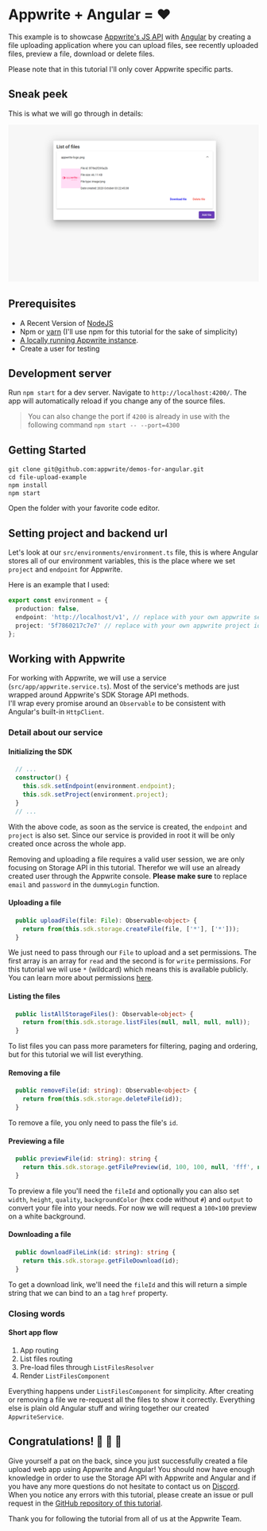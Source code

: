 # Appwrite + Angular = ❤️

This example is to showcase [Appwrite's JS API](https://github.com/appwrite/sdk-for-js) with [Angular](https://angular.io/) by creating a file uploading application where you can upload files, see recently uploaded files, preview a file, download or delete files.

Please note that in this tutorial I'll only cover Appwrite specific parts.

## Sneak peek

This is what we will go through in details:

![Sneakpeek](end-result.png)

## Prerequisites

-   A Recent Version of [NodeJS](https://nodejs.org)
-   Npm or [yarn](https://yarnpkg.com/) (I'll use npm for this tutorial for the sake of simplicity)
-   [A locally running Appwrite instance](https://appwrite.io/docs/installation).
-   Create a user for testing

## Development server

Run `npm start` for a dev server. Navigate to `http://localhost:4200/`. The app will automatically reload if you change any of the source files.

> You can also change the port if `4200` is already in use with the following command `npm start -- --port=4300`

## Getting Started

``` shell
git clone git@github.com:appwrite/demos-for-angular.git
cd file-upload-example
npm install
npm start
```

Open the folder with your favorite code editor.

## Setting project and backend url

Let's look at our `src/environments/environment.ts` file, this is where Angular stores all of our environment variables, this is the place where we set `project` and `endpoint` for Appwrite.

Here is an example that I used:

```ts
export const environment = {
  production: false,
  endpoint: 'http://localhost/v1', // replace with your own appwrite server ip
  project: '5f7860217c7e7' // replace with your own appwrite project id
};
```

## Working with Appwrite

For working with Appwrite, we will use a service (`src/app/appwrite.service.ts`). Most of the service's methods are just wrapped around Appwrite's SDK Storage API methods.   
I'll wrap every promise around an `Observable` to be consistent with Angular's built-in `HttpClient`.

### Detail about our service

#### Initializing the SDK

```ts
  // ...
  constructor() {
    this.sdk.setEndpoint(environment.endpoint);
    this.sdk.setProject(environment.project);
  }
  // ...
```

With the above code, as soon as the service is created, the `endpoint` and `project` is also set. Since our service is provided in root it will be only created once across the whole app. 

Removing and uploading a file requires a valid user session, we are only focusing on Storage API in this tutorial. Therefor we will use an already created user through the Appwrite console. __Please make sure__ to replace `email` and `password` in the `dummyLogin` function.

#### Uploading a file

```ts
  public uploadFile(file: File): Observable<object> {
    return from(this.sdk.storage.createFile(file, ['*'], ['*']));
  }
```

We just need to pass through our `File` to upload and a set permissions. The first array is an array for `read` and the second is for `write` permissions. For this tutorial we wil use `*` (wildcard) which means this is available publicly. You can learn more about permissions [here](https://appwrite.io/docs/permissions).

#### Listing the files

```ts
  public listAllStorageFiles(): Observable<object> {
    return from(this.sdk.storage.listFiles(null, null, null, null));
  }
```

To list files you can pass more parameters for filtering, paging and ordering, but for this tutorial we will list everything.

#### Removing a file

```ts
  public removeFile(id: string): Observable<object> {
    return from(this.sdk.storage.deleteFile(id));
  }
```

To remove a file, you only need to pass the file's `id`.

#### Previewing a file

```ts
  public previewFile(id: string): string {
    return this.sdk.storage.getFilePreview(id, 100, 100, null, 'fff', null);
  }
```

To preview a file you'll need the `fileId` and optionally you can also set `width`, `height`, `quality`, `backgroundColor` (hex code without `#`) and `output` to convert your file into your needs. For now we will request a `100×100` preview on a white background.

#### Downloading a file

```ts
  public downloadFileLink(id: string): string {
    return this.sdk.storage.getFileDownload(id);
  }
```

To get a download link, we'll need the `fileId` and this will return a simple string that we can bind to an `a` tag `href` property.

### Closing words

#### Short app flow

1. App routing
2. List files routing
3. Pre-load files through `ListFilesResolver`
4. Render `ListFilesComponent`

Everything happens under `ListFilesComponent` for simplicity. After creating or removing a file we re-request all the files to show it correctly. 
Everything else is plain old Angular stuff and wiring together our created `AppwriteService`.

## Congratulations! 🥳 🥳 🥳

Give yourself a pat on the back, since you just successfully created a file upload web app using Appwrite and Angular! You should now have enough knowledge in order to use the Storage API with Appwrite and Angular and if you have any more questions do not hesitate to contact us on [Discord](https://appwrite.io/discord). When you notice any errors with this tutorial, please create an issue or pull request in the [GitHub repository of this tutorial](https://github.com/appwrite/demos-for-angular/).

Thank you for following the tutorial from all of us at the Appwrite Team.
